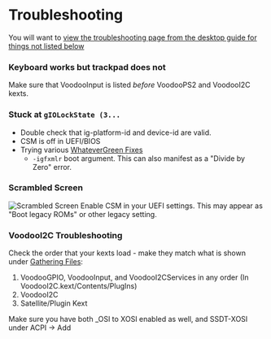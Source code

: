 # Troubleshooting

You will want to [view the troubleshooting page from the desktop guide for things not listed below](https://dortania.github.io/OpenCore-Desktop-Guide/troubleshooting/troubleshooting.html)

### Keyboard works but trackpad does not

Make sure that VoodooInput is listed *before* VoodooPS2 and VoodooI2C kexts.

### Stuck at `gIOLockState (3...`

* Double check that ig-platform-id and device-id are valid.
* CSM is off in UEFI/BIOS
* Trying various [WhateverGreen Fixes](https://github.com/acidanthera/WhateverGreen/blob/master/Manual/FAQ.IntelHD.en.md)
  * `-igfxmlr` boot argument. This can also manifest as a "Divide by Zero" error.

### Scrambled Screen

![Scrambled Screen](/images/install/Scrambled.jpg)
Enable CSM in your UEFI settings. This may appear as "Boot legacy ROMs" or other legacy setting.

### VoodooI2C Troubleshooting

Check the order that your kexts load - make they match what is shown under [Gathering Files](/OpenCore/ktext.md):

1. VoodooGPIO, VoodooInput, and VoodooI2CServices in any order (In VoodooI2C.kext/Contents/PlugIns)
2. VoodooI2C
3. Satellite/Plugin Kext

Make sure you have both _OSI to XOSI enabled as well, and SSDT-XOSI under ACPI -> Add
